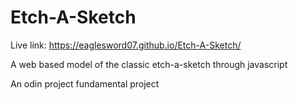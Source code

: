 # Etch-A-Sketch

Live link: 
https://eaglesword07.github.io/Etch-A-Sketch/

A web based model of the classic etch-a-sketch through javascript

An odin project fundamental project
